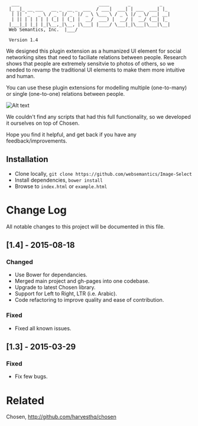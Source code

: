 ```
  ___                              ____       _           _   
 |_ _|_ __ ___   __ _  __ _  ___  / ___|  ___| | ___  ___| |_ 
  | || '_ ` _ \ / _` |/ _` |/ _ \ \___ \ / _ \ |/ _ \/ __| __|
  | || | | | | | (_| | (_| |  __/  ___) |  __/ |  __/ (__| |_ 
 |___|_| |_| |_|\__,_|\__, |\___| |____/ \___|_|\___|\___|\__|
 Web Semantics, Inc.  |___/                                   

 Version 1.4

```

We designed this plugin extension as a humanized UI element for social networking sites that need to faciliate relations between people. Research shows that people are extremely sensitvie to photos of others, so we needed to revamp the traditional UI elements to make them more intuitive and human.


You can use these plugin extensions for modelling multiple (one-to-many) or single (one-to-one) relations between people.

![Alt text](http://websemantics.github.io/Image-Select/img/screen-shot.png "Image Select")

We couldn't find any scripts that had this full functionality, so we developed it ourselves on top of Chosen. 

Hope you find it helpful, and get back if you have any feedback/improvements.

## Installation

- Clone locally, `git clone https://github.com/websemantics/Image-Select`
- Install dependencies, `bower install`
- Browse to `index.html` or `example.html`

# Change Log
All notable changes to this project will be documented in this file.

## [1.4] - 2015-08-18
### Changed
- Use Bower for dependancies.
- Merged main project and gh-pages into one codebase.
- Upgrade to latest Chosen library.
- Support for Left to Right, LTR (i.e. Arabic).
- Code refactoring to improve quality and ease of contribution.

### Fixed
- Fixed all known issues.

## [1.3] - 2015-03-29

### Fixed
- Fix few bugs.

# Related
Chosen, http://github.com/harvesthq/chosen





